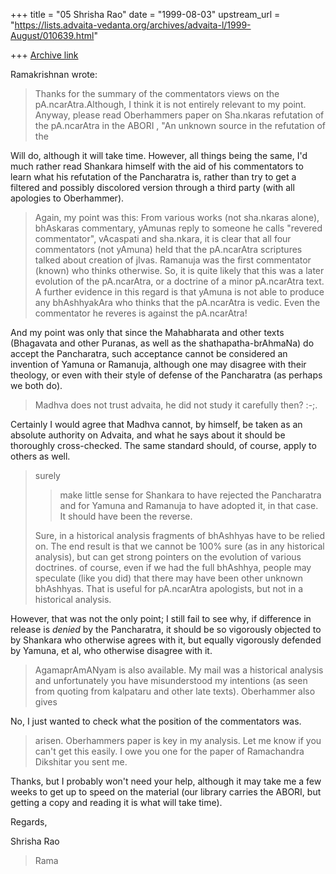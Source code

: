 +++
title = "05 Shrisha Rao"
date = "1999-08-03"
upstream_url = "https://lists.advaita-vedanta.org/archives/advaita-l/1999-August/010639.html"

+++
[Archive link](https://lists.advaita-vedanta.org/archives/advaita-l/1999-August/010639.html)

Ramakrishnan wrote:

> Thanks for the summary of the commentators views on the
> pA.ncarAtra.Although, I think it is not entirely relevant to my point.
> Anyway, please read Oberhammers paper on Sha.nkaras refutation of the
> pA.ncarAtra in the ABORI , "An unknown source in the refutation of the

Will do, although it will take time.  However, all things being the
same, I'd much rather read Shankara himself with the aid of his
commentators to learn what his refutation of the Pancharatra is,
rather than try to get a filtered and possibly discolored version
through a third party (with all apologies to Oberhammer).

> Again, my point was this: From various works (not sha.nkaras alone),
> bhAskaras commentary, yAmunas reply to someone he calls "revered
> commentator", vAcaspati and sha.nkara, it is clear that all four
> commentators (not yAmuna) held that the pA.ncarAtra scriptures talked
> about creation of jIvas. Ramanuja was the first commentator (known)
> who thinks otherwise. So, it is quite likely that this was a later
> evolution of the pA.ncarAtra, or a doctrine of a minor pA.ncarAtra
> text. A further evidence in this regard is that yAmuna is not able to
> produce any bhAshhyakAra who thinks that the pA.ncarAtra is vedic.
> Even the commentator he reveres is against the pA.ncarAtra!

And my point was only that since the Mahabharata and other texts
(Bhagavata and other Puranas, as well as the shathapatha-brAhmaNa) do
accept the Pancharatra, such acceptance cannot be considered an
invention of Yamuna or Ramanuja, although one may disagree with their
theology, or even with their style of defense of the Pancharatra (as
perhaps we both do).

> Madhva does not trust advaita, he did not study it carefully then?
> :-;.

Certainly I would agree that Madhva cannot, by himself, be taken as an
absolute authority on Advaita, and what he says about it should be
thoroughly cross-checked.  The same standard should, of course, apply
to others as well.

> surely
> > make little sense for Shankara to have rejected the Pancharatra and
> > for Yamuna and Ramanuja to have adopted it, in that case.  It should
> > have been the reverse.
>
> Sure, in a historical analysis fragments of bhAshhyas have to be
> relied on. The end result is that we cannot be 100% sure (as in any
> historical analysis), but can get strong pointers on the evolution of
> various doctrines. of course, even if we had the full bhAshhya, people
> may speculate (like you did) that there may have been other unknown
> bhAshhyas. That is useful for pA.ncarAtra apologists, but not in a
> historical analysis.

However, that was not the only point; I still fail to see why, if
difference in release is *denied* by the Pancharatra, it should be so
vigorously objected to by Shankara who otherwise agrees with it, but
equally vigorously defended by Yamuna, et al, who otherwise disagree
with it.

> AgamaprAmANyam is also available. My mail was a historical analysis
> and unfortunately you have misunderstood my intentions (as seen from
> quoting from kalpataru and other late texts). Oberhammer also gives

No, I just wanted to check what the position of the commentators was.

> arisen. Oberhammers paper is key in my analysis. Let me know if you
> can't get this easily. I owe you one for the paper of Ramachandra
> Dikshitar you sent me.

Thanks, but I probably won't need your help, although it may take me a
few weeks to get up to speed on the material (our library carries the
ABORI, but getting a copy and reading it is what will take time).

Regards,

Shrisha Rao

> Rama

